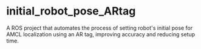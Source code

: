 # initial_robot_pose_ARtag
A ROS project that automates the process of setting robot's initial pose for AMCL localization using an AR tag, improving accuracy and reducing setup time.
